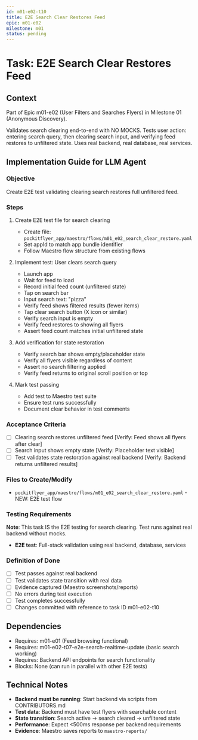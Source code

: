 ```yaml
---
id: m01-e02-t10
title: E2E Search Clear Restores Feed
epic: m01-e02
milestone: m01
status: pending
---
```


# Task: E2E Search Clear Restores Feed

## Context
Part of Epic m01-e02 (User Filters and Searches Flyers) in Milestone 01 (Anonymous Discovery).

Validates search clearing end-to-end with NO MOCKS. Tests user action: entering search query, then clearing search input, and verifying feed restores to unfiltered state. Uses real backend, real database, real services.

## Implementation Guide for LLM Agent

### Objective
Create E2E test validating clearing search restores full unfiltered feed.

### Steps

1. Create E2E test file for search clearing
   - Create file: `pockitflyer_app/maestro/flows/m01_e02_search_clear_restore.yaml`
   - Set appId to match app bundle identifier
   - Follow Maestro flow structure from existing flows

2. Implement test: User clears search query
   - Launch app
   - Wait for feed to load
   - Record initial feed count (unfiltered state)
   - Tap on search bar
   - Input search text: "pizza"
   - Verify feed shows filtered results (fewer items)
   - Tap clear search button (X icon or similar)
   - Verify search input is empty
   - Verify feed restores to showing all flyers
   - Assert feed count matches initial unfiltered state

3. Add verification for state restoration
   - Verify search bar shows empty/placeholder state
   - Verify all flyers visible regardless of content
   - Assert no search filtering applied
   - Verify feed returns to original scroll position or top

4. Mark test passing
   - Add test to Maestro test suite
   - Ensure test runs successfully
   - Document clear behavior in test comments

### Acceptance Criteria
- [ ] Clearing search restores unfiltered feed [Verify: Feed shows all flyers after clear]
- [ ] Search input shows empty state [Verify: Placeholder text visible]
- [ ] Test validates state restoration against real backend [Verify: Backend returns unfiltered results]

### Files to Create/Modify
- `pockitflyer_app/maestro/flows/m01_e02_search_clear_restore.yaml` - NEW: E2E test flow

### Testing Requirements
**Note**: This task IS the E2E testing for search clearing. Test runs against real backend without mocks.

- **E2E test**: Full-stack validation using real backend, database, services

### Definition of Done
- [ ] Test passes against real backend
- [ ] Test validates state transition with real data
- [ ] Evidence captured (Maestro screenshots/reports)
- [ ] No errors during test execution
- [ ] Test completes successfully
- [ ] Changes committed with reference to task ID m01-e02-t10

## Dependencies
- Requires: m01-e01 (Feed browsing functional)
- Requires: m01-e02-t07-e2e-search-realtime-update (basic search working)
- Requires: Backend API endpoints for search functionality
- Blocks: None (can run in parallel with other E2E tests)

## Technical Notes
- **Backend must be running**: Start backend via scripts from CONTRIBUTORS.md
- **Test data**: Backend must have test flyers with searchable content
- **State transition**: Search active → search cleared → unfiltered state
- **Performance**: Expect <500ms response per backend requirements
- **Evidence**: Maestro saves reports to `maestro-reports/`
